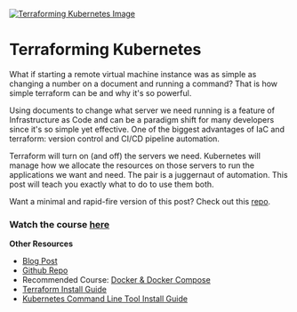 [![Terraforming Kubernetes Image](https://static.codingforentrepreneurs.com/media/courses/terraforming-kubernetes-on-linode/5d16a50c-a2f3-40e5-8906-eb375d696d81.jpg)](https://www.codingforentrepreneurs.com/courses/terraforming-kubernetes-on-linode/)
# Terraforming Kubernetes
What if starting a remote virtual machine instance was as simple as changing a number on a document and running a command? That is how simple terraform can be and why it's so powerful.

Using documents to change what server we need running is a feature of Infrastructure as Code and can be a paradigm shift for many developers since it's so simple yet effective. One of the biggest advantages of IaC and terraform: version control and CI/CD pipeline automation.

Terraform will turn on (and off) the servers we need. Kubernetes will manage how we allocate the resources on those servers to run the applications we want and need. The pair is a juggernaut of automation. This post will teach you exactly what to do to use them both.

Want a minimal and rapid-fire version of this post? Check out this [repo](https://github.com/codingforentrepreneurs/terraforming-kubernetes-rapid).

### Watch the course [here](https://www.codingforentrepreneurs.com/courses/terraforming-kubernetes-on-linode/)


__Other Resources__
- [Blog Post](https://www.codingforentrepreneurs.com/blog/terraforming-kubernetes-on-linode/)
- [Github Repo](https://github.com/codingforentrepreneurs/terraforming-kubernetes)
- Recommended Course: [Docker & Docker Compose](https://www.codingforentrepreneurs.com/courses/docker-and-docker-compose/)
- [Terraform Install Guide](https://developer.hashicorp.com/terraform/downloads)
- [Kubernetes Command Line Tool Install Guide](https://kubernetes.io/docs/tasks/tools/)